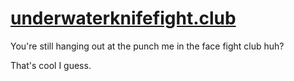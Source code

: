 [underwaterknifefight.club](http://underwaterknifefight.club)
=========================

You're still hanging out at the punch me in the face fight club huh?

That's cool I guess.
